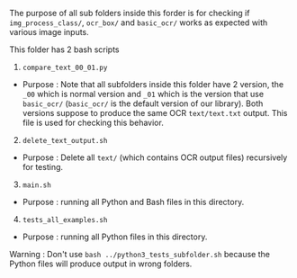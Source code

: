 The purpose of all sub folders inside this forder is for checking if `img_process_class/`, `ocr_box/` 
and `basic_ocr/` works as expected with various image inputs.

This folder has 2 bash scripts
1.  `compare_text_00_01.py`
-   Purpose : Note that all subfolders inside this folder have 2 version, the `_00` which is normal version and `_01` which is the version that use `basic_ocr/` (`basic_ocr/` is the default version of our library). Both versions suppose to produce the same OCR `text/text.txt` output. This file is used for checking this behavior.
2.  `delete_text_output.sh`
-   Purpose : Delete all `text/` (which contains OCR output files) recursively for testing.
3.  `main.sh`
-   Purpose : running all Python and Bash files in this directory. 
4.  `tests_all_examples.sh`
-   Purpose : running all Python files in this directory. 

Warning : Don't use `bash ../python3_tests_subfolder.sh` because the Python files will produce output in wrong folders.

